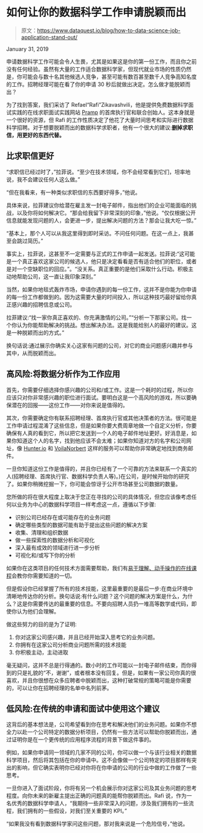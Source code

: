 # 如何让你的数据科学工作申请脱颖而出

> 原文：<https://www.dataquest.io/blog/how-to-data-science-job-application-stand-out/>

January 31, 2019

申请数据科学工作可能会令人生畏，尤其是如果这是你的第一份工作，而且你之前没有任何经验。虽然有大量的工作适合数据科学家，但现代就业市场的性质仍然是，你可能会与数十名其他候选人竞争，甚至可能有数百甚至数千人竞争高知名度的工作。招聘经理可能在看了你的申请 30 秒后就做出决定。怎么做才能脱颖而出？

为了找到答案，我们采访了 Refael“Rafi”Zikavashvili，他是提供免费数据科学面试实践的在线求职面试实践网站 [Pramp](https://pramp.com) 的首席执行官和联合创始人。这本身就是一个很好的资源，但 Rafi 的工作性质决定了他花了大量时间思考和实际进行数据科学招聘。对于想要脱颖而出的数据科学求职者，他有一个很大的建议:**删掉求职信，用更好的东西代替。**

## 比求职信更好

“求职信已经过时了，”拉菲说。“至少在技术领域，你不会经常看到它们，坦率地说，我不会建议任何人这么做。”

“但在我看来，有一种类似求职信的东西要好得多，”他说。

具体来说，拉菲建议你给潜在雇主发一封电子邮件，指出他们的企业可能面临的挑战，以及你将如何解决它。“那会给我留下非常深刻的印象，”他说。“仅仅根据公开信息就能发现问题的人，会更进一步，提出解决问题的方法？那会让我大吃一惊。”

“基本上，那个人可以从我这里得到即时采访。不问任何问题。在这一点上，我甚至会跳过简历。”

事实上，拉菲说，这甚至不一定需要与正式的工作申请一起发送。拉菲说:“这可能是一个真正喜欢这家公司的候选人，他只是决定看看是否有适合他们的职位，或者是对一个空缺职位的回应。”。“没关系。真正重要的是他们采取什么行动。积极主动地帮助公司，这一直让我印象深刻。”

当然，如果你地毯式轰炸市场，申请你遇到的每一份工作，这并不是你能为你申请的每一份工作都做到的。因为这需要大量的时间投入，所以这种技巧最好留给你真正感兴趣的招聘信息或公司。

拉菲建议:“找一家你真正喜欢的、你充满激情的公司。”“分析一下那家公司。找一个你认为你能帮助解决的挑战。想出解决办法。这是我能给别人的最好的建议。这是一种脱颖而出的方式。”

换句话说:通过展示你确实关心这家有问题的公司，对它的商业问题感兴趣并参与其中，从而脱颖而出。

## 高风险:将数据分析作为工作应用

首先，你需要仔细选择你感兴趣的公司和/或工作。这是一个耗时的过程，所以你应该只对你非常感兴趣的职位进行面试。要明白这是一个高风险的游戏，所以要确保潜在的回报——这份工作——对你来说是值得的。

其次，你需要确定你有联系招聘经理、首席执行官或其他决策者的方法。很可能是工作申请过程混淆了这些信息，但是如果你要大费周章地做一个自定义分析，你要确保有人真的看到它，所以把它发送到一个人的电子邮件地址更好。好消息是，如果你知道这个人的名字，找到他应该不会太难；如果你知道对方的名字和公司网址，像 [Hunter.io](https://hunter.io/) 和 [VoilaNorbert](https://www.voilanorbert.com/) 这样的服务可以帮助你非常确定地找到商务邮件。

一旦你知道这份工作是值得的，并且你已经有了一个可靠的方法来联系一个真实的人(招聘经理、首席执行官、数据科学负责人等)。)在公司，是时候开始你的研究了。如果你稍微挖掘一下，你可能会惊讶于公开市场甚至公司数据的数量。

您所做的将在很大程度上取决于您正在寻找的公司的具体情况，但您应该像考虑任何以业务为中心的数据科学项目一样考虑这一点，遵循以下步骤:

*   识别公司已经存在或可能存在的业务问题
*   确定哪些类型的数据可能有助于提出这些问题的解决方案
*   收集、清理和组织数据
*   做一些探索性的数据分析和可视化
*   深入最有成效的领域进行进一步分析
*   可视化和/或写下你的分析

如果你在这类项目的任何技术方面需要帮助，我们有[易于理解、动手操作的在线课程](https://www.dataquest.io)会教你你需要知道的一切。

但是假设你已经掌握了所有的技术技能，这里最重要的是最后一步:在商业环境中清晰地传达你的分析。换句话说:有什么问题？这个问题的解决方案是什么，为什么？这是你需要传达的最重要的信息。不要向招聘人员扔一堆高等数学或代码，即使你认为他们会理解。

做这些努力的目的是为了证明:

1.  你对这家公司感兴趣，并且已经开始深入思考它的业务问题。
2.  你拥有在这家公司分析商业问题所需的技术技能
3.  你积极主动，主动进取

毫无疑问，这并不总是行得通的。数小时的工作可能以一封电子邮件结束，而你得到的只是礼貌的“不，谢谢”，或者根本没有回复。但是，如果有一家公司你真的很喜欢，并且你很想在众多应聘者中脱颖而出，这种打破常规的策略可能是你需要的，可以让你在招聘经理的名单中名列前茅。

## 低风险:在传统的申请和面试中使用这个建议

这背后的基本想法是，公司希望看到你在思考和解决他们的业务问题。如果你不想全力以赴一个公司特定的数据分析项目，仍然有一些方法可以帮助你脱颖而出，通过证明你是在一个更传统的应用程序流程的背景下做这件事的。

例如，如果你申请同一领域的几家不同的公司，你可以做一个与该行业相关的数据科学项目，然后将其包括在你的申请中。这不会像做一个公司特定的项目那样有突出的影响，但它确实表明你已经对你将在你申请的公司的行业中做的工作做了一些思考。

一旦你进入了面试阶段，你将有另一个机会展示你对这家公司及其业务问题的思考程度。向你未来的新雇主提出正确的问题真的能帮你脱颖而出。Rafi 说，作为一名优秀的数据科学申请人，“我期待一些非常深入的问题，涉及我们拥有的一些流程，我们拥有的一些假设，对我们至关重要的 KPI。”

“如果我没有看到数据科学家问这些问题，那对我来说是一个危险信号，”他说。